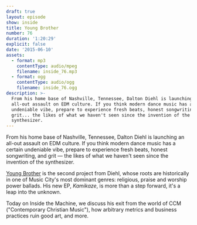 ```yaml
---
draft: true
layout: episode
show: inside
title: Young Brother
number: 76
duration: '1:20:29'
explicit: false
date: '2015-06-10'
assets:
  - format: mp3
    contentType: audio/mpeg
    filename: inside_76.mp3
  - format: ogg
    contentType: audio/ogg
    filename: inside_76.ogg
description: >-
  From his home base of Nashville, Tennessee, Dalton Diehl is launching an
  all-out assault on EDM culture. If you think modern dance music has a certain
  undeniable vibe, prepare to experience fresh beats, honest songwriting, and
  grit... the likes of what we haven't seen since the invention of the
  synthesizer.
---
```

From his home base of Nashville, Tennessee, Dalton Diehl is launching an all-out assault on EDM culture. If you think modern dance music has a certain undeniable vibe, prepare to experience fresh beats, honest songwriting, and grit &mdash; the likes of what we haven't seen since the invention of the synthesizer.

[Young Brother](http://youngbrothermusic.com) is the second project from Diehl, whose roots are historically in one of Music City's most dominant genres: religious, praise and worship power ballads. His new EP, *Kamikaze*, is more than a step forward, it's a leap into the unknown.

Today on Inside the Machine, we discuss his exit from the world of CCM ("Contemporary Christian Music"), how arbitrary metrics and business practices ruin good art, and more.
